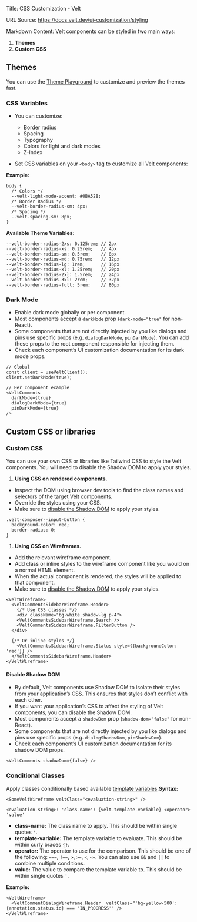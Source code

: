 Title: CSS Customization - Velt

URL Source: https://docs.velt.dev/ui-customization/styling

Markdown Content:
Velt components can be styled in two main ways:

1.   **Themes**
2.   **Custom CSS**

Themes
------

You can use the [Theme Playground](https://playground.velt.dev/themes) to customize and preview the themes fast.

### CSS Variables

*   You can customize: 
    *   Border radius
    *   Spacing
    *   Typography
    *   Colors for light and dark modes
    *   Z-Index

*   Set CSS variables on your `<body>` tag to customize all Velt components:

**Example:**

```
body {
  /* Colors */
  --velt-light-mode-accent: #0BA528;
  /* Border Radius */
  --velt-border-radius-sm: 4px;
  /* Spacing */
  --velt-spacing-sm: 8px;
}
```

**Available Theme Variables:**

```
--velt-border-radius-2xs: 0.125rem; // 2px
--velt-border-radius-xs: 0.25rem;   // 4px
--velt-border-radius-sm: 0.5rem;    // 8px
--velt-border-radius-md: 0.75rem;   // 12px
--velt-border-radius-lg: 1rem;      // 16px
--velt-border-radius-xl: 1.25rem;   // 20px
--velt-border-radius-2xl: 1.5rem;   // 24px
--velt-border-radius-3xl: 2rem;     // 32px
--velt-border-radius-full: 5rem;    // 80px
```

### Dark Mode

*   Enable dark mode globally or per component.
*   Most components accept a `darkMode` prop (`dark-mode="true"` for non-React).
*   Some components that are not directly injected by you like dialogs and pins use specific props (e.g. `dialogDarkMode`, `pinDarkMode`). You can add these props to the root component responsible for injecting them.
*   Check each component’s UI customization documentation for its dark mode props.

```
// Global
const client = useVeltClient();
client.setDarkMode(true);

// Per component example
<VeltComments 
  darkMode={true}
  dialogDarkMode={true}
  pinDarkMode={true}
/>
```

Custom CSS or libraries
-----------------------

### Custom CSS

You can use your own CSS or libraries like Tailwind CSS to style the Velt components. You will need to disable the Shadow DOM to apply your styles.

1.   **Using CSS on rendered components.**

*   Inspect the DOM using browser dev tools to find the class names and selectors of the target Velt components.
*   Override the styles using your CSS.
*   Make sure to [disable the Shadow DOM](https://docs.velt.dev/ui-customization/styling#disable-shadow-dom) to apply your styles.

```
.velt-composer--input-button {
  background-color: red;
  border-radius: 0;
}
```

1.   **Using CSS on Wireframes.**

*   Add the relevant wireframe component.
*   Add class or inline styles to the wireframe component like you would on a normal HTML element.
*   When the actual component is rendered, the styles will be applied to that component.
*   Make sure to [disable the Shadow DOM](https://docs.velt.dev/ui-customization/styling#disable-shadow-dom) to apply your styles.

```
<VeltWireframe>
  <VeltCommentsSidebarWireframe.Header>
    {/* Use CSS classes */}
    <div className="bg-white shadow-lg p-4">
    <VeltCommentsSidebarWireframe.Search />
    <VeltCommentsSidebarWireframe.FilterButton />
  </div>
  
  {/* Or inline styles */}
    <VeltCommentsSidebarWireframe.Status style={{backgroundColor: 'red'}} />
  </VeltCommentsSidebarWireframe.Header>
</VeltWireframe>
```

#### Disable Shadow DOM

*   By default, Velt components use Shadow DOM to isolate their styles from your application’s CSS. This ensures that styles don’t conflict with each other.
*   If you want your application’s CSS to affect the styling of Velt components, you can disable the Shadow DOM.
*   Most components accept a `shadowDom` prop (`shadow-dom="false"` for non-React).
*   Some components that are not directly injected by you like dialogs and pins use specific props (e.g. `dialogShadowDom`, `pinShadowDom`).
*   Check each component’s UI customization documentation for its shadow DOM props.

```
<VeltComments shadowDom={false} />
```

### Conditional Classes

Apply classes conditionally based available [template variables](https://docs.velt.dev/ui-customization/template-variables).**Syntax:**

```
<SomeVeltWireframe veltClass="<evaluation-string>" />
```

`<evaluation-string>: 'class-name': {velt-template-variable} <operator> 'value'`

*   **class-name:** The class name to apply. This should be within single quotes `'`.
*   **template-variable:** The template variable to evaluate. This should be within curly braces `{}`.
*   **operator:** The operator to use for the comparison. This should be one of the following: `===`, `!==`, `>`, `>=`, `<`, `<=`. You can also use `&&` and `||` to combine multiple conditions.
*   **value:** The value to compare the template variable to. This should be within single quotes `'`.

**Example:**

```
<VeltWireframe>
  <VeltCommentDialogWireframe.Header  veltClass="'bg-yellow-500': {annotation.status.id} === 'IN_PROGRESS'" />
</VeltWireframe>
```
